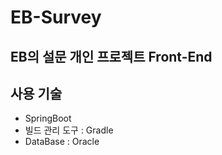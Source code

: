 # EB-Survey
## EB의 설문 개인 프로젝트 Front-End

## 사용 기술 
- SpringBoot
- 빌드 관리 도구 : Gradle
- DataBase : Oracle
